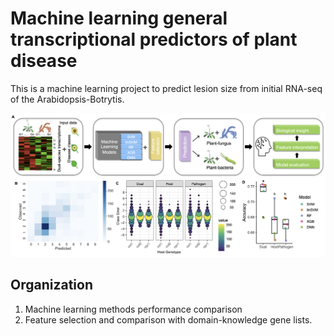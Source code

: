 # Machine learning general transcriptional predictors of plant disease

This is a machine learning project to predict lesion size from initial RNA-seq of the Arabidopsis-Botrytis.

![image](./img/figure1.png)

## Organization
1. Machine learning methods performance comparison
2. Feature selection and comparison with domain-knowledge gene lists.

